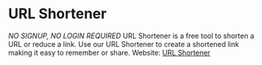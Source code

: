 # URL Shortener 
*NO SIGNUP, NO LOGIN REQUIRED*
URL Shortener is a free tool to shorten a URL or reduce a link.
Use our URL Shortener to create a shortened link making it easy to remember or share.
Website: <a href="https://easyurlshortener.netlify.com/" target="_blank">URL Shortener</a>
